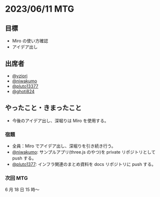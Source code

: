 # 2023/06/11 MTG

## 目標

- Miro の使い方確認
- アイデア出し

## 出席者

- [@yziori](https://github.com/yziori)
- [@niwakumo](https://github.com/niwakumo)
- [@pluto13377](https://github.com/pluto13377)
- [@ghoti824](https://github.com/ghoti824)

## やったこと・きまったこと

- 今後のアイデア出し、深堀りは Miro を使用する。

### 宿題

- 全員：Miro でアイデア出し、深堀りを引き続き行う。
- [@niwakumo](https://github.com/niwakumo): サンプルアプリ(three.js のやつ)を private リポジトリとして push する。
- [@pluto1377](https://github.com/pluto13377): インフラ関連のまとめ資料を docs リポジトリに push する。

### 次回 MTG

6 月 18 日 15 時〜
